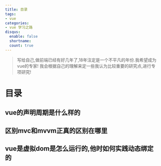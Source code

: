 ```yaml
---
title: 目录
tags: 
- vue
categories: 
- vue 学习之路
disqus:
  enable: false
  shortname:
  count: true
---
```


> 写给自己,做前端已经有好几年了,18年注定是一个不平凡的年份.我希望成为vue的专家!
> 我会根据自己的理解来定一些我认为比较重要的研究点,进行专项研究!

# 目录

## vue的声明周期是什么样的

## 区别mvc和mvvm正真的区别在哪里

## vue是虚拟dom是怎么运行的,他时如何实践动态绑定的